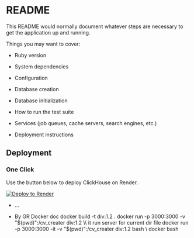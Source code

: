 # README

This README would normally document whatever steps are necessary to get the
application up and running.

Things you may want to cover:

* Ruby version

* System dependencies

* Configuration

* Database creation

* Database initialization

* How to run the test suite

* Services (job queues, cache servers, search engines, etc.)

* Deployment instructions
## Deployment

### One Click

Use the button below to deploy ClickHouse on Render.

[![Deploy to Render](http://render.com/images/deploy-to-render-button.svg)](https://render.com/deploy)

* ...

* By GR
 Docker doc 
 docker build -t div:1.2 .
 docker run -p 3000:3000 -v "$(pwd)":/cv_creater div:1.2    \\ it run server for current dir file 
 docker run -p 3000:3000 -it -v "$(pwd)":/cv_creater div:1.2  bash  \\ docker bash